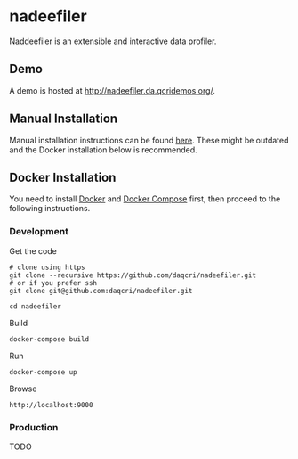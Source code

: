 # nadeefiler

Naddeefiler is an extensible and interactive data profiler.

## Demo
A demo is hosted at http://nadeefiler.da.qcridemos.org/.

## Manual Installation
Manual installation instructions can be found [here](manual-installation.md).
These might be outdated and the Docker installation below is recommended.

## Docker Installation
You need to install [Docker](https://www.docker.com/community-edition)
and [Docker Compose](https://docs.docker.com/compose/install/)
first, then proceed to the following instructions.

### Development

Get the code

    # clone using https
    git clone --recursive https://github.com/daqcri/nadeefiler.git
    # or if you prefer ssh
    git clone git@github.com:daqcri/nadeefiler.git

    cd nadeefiler
    
Build

    docker-compose build

Run

    docker-compose up

Browse

    http://localhost:9000

### Production

TODO